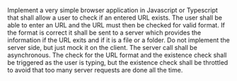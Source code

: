 Implement a very simple browser application in Javascript or Typescript that shall allow a user to check if an entered URL exists. 
The user shall be able to enter an URL and the URL must then be checked for valid format. 
If the format is correct it shall be sent to a server which provides the information if the URL exits and if it is a file or a folder. 
Do not implement the server side, but just mock it on the client. The server call shall be asynchronous.
The check for the URL format and the existence check shall be triggered as the user is typing, but the existence check shall be throttled to avoid that too many server requests are done all the time.
